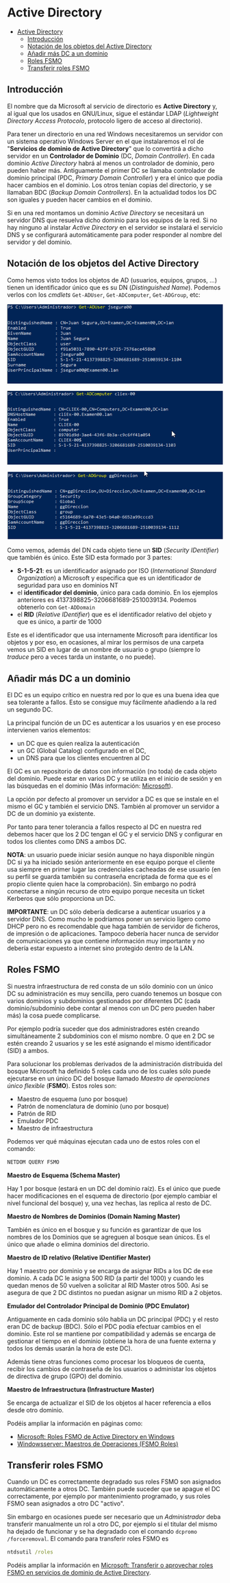 # Active Directory
- [Active Directory](#active-directory)
  - [Introducción](#introducción)
  - [Notación de los objetos del Active Directory](#notación-de-los-objetos-del-active-directory)
  - [Añadir más DC a un dominio](#añadir-más-dc-a-un-dominio)
  - [Roles FSMO](#roles-fsmo)
  - [Transferir roles FSMO](#transferir-roles-fsmo)

## Introducción
El nombre que da Microsoft al servicio de directorio es **Active Directory** y, al igual que los usados en GNU/Linux, sigue el estándar LDAP (_Lightweight Directory Access Protocolo_, protocolo ligero de acceso al directorio).

Para tener un directorio en una red Windows necesitaremos un servidor con un sistema operativo Windows Server en el que instalaremos el rol de "**Servicios de dominio de Active Directory**" que lo convertirá a dicho servidor en un **Controlador de Dominio** (DC, _Domain Controller_). En cada dominio _Active Directory_ habrá al menos un controlador de dominio, pero pueden haber más. Antiguamente el primer DC se llamaba controlador de dominio principal (PDC, _Primary Domain Controller_) y era el único que podía hacer cambios en el dominio. Los otros tenían copias del directorio, y se llamaban BDC (_Backup Domain Controllers_). En la actualidad todos los DC son iguales y pueden hacer cambios en el dominio.

Si en una red montamos un dominio _Active Directory_ se necesitará un servidor DNS que resuelva dicho dominio para los equipos de la red. Si no hay ninguno al instalar _Active Directory_  en el servidor se instalará el servicio DNS y se configurará automáticamente para poder responder al nombre del servidor y del dominio.

## Notación de los objetos del Active Directory
Como hemos visto todos los objetos de AD (usuarios, equipos, grupos, ...) tienen un identificador único que es su DN (_Distinguished Name_). Podemos verlos con los _cmdlets_ `Get-ADUser`, `Get-ADComputer`, `Get-ADGroup`, etc:

![Get-ADUser](media/Get-ADUser.png)

![Get-ADComputer](media/Get_ADComputer.png)

![Get-ADGroup](media/Get_ADGroup.png)

Como vemos, además del DN cada objeto tiene un **SID** (_Security IDentifier_) que también és único. Este SID esta formado por 3 partes:
- **S-1-5-21**: es un identificador asignado por ISO (_International Standard Organization_) a Microsoft y especifica que es un identificador de seguridad para uso en dominios NT
- el **identificador del dominio**, único para cada dominio. En los ejemplos anteriores es 4137398825-3206681689-2510039134. Podemos obtenerlo con  `Get-ADDomain`
- el **RID** (_Relative IDentifier_) que es el identificador relativo del objeto y que es único, a partir de 1000

Este es el identificador que usa internamente Microsoft para identificar los objetos y por eso, en ocasiones, al mirar los permisos de una carpeta vemos un SID en lugar de un nombre de usuario o grupo (siempre lo _traduce_ pero a veces tarda un instante, o no puede).

## Añadir más DC a un dominio
El DC es un equipo crítico en nuestra red por lo que es una buena idea que sea tolerante a fallos. Esto se consigue muy fácilmente añadiendo a la red un segundo DC.

La principal función de un DC es autenticar a los usuarios y en ese proceso intervienen varios elementos:
- un DC que es quien realiza la autenticación
- un GC (Global Catalog) configurado en el DC,
- un DNS para que los clientes encuentren al DC

El GC es un repositorio de datos con información (no toda) de cada objeto del dominio. Puede estar en varios DC y se utiliza en el inicio de sesión y en las búsquedas en el dominio (Más información: [Microsoft](https://social.technet.microsoft.com/wiki/contents/articles/16637.catalogo-global-global-catalog-conceptos-y-funciones-es-es.aspx)).

La opción por defecto al promover un servidor a DC es que se instale en el mismo el GC y también el servicio DNS. También al promover un servidor a DC de un dominio ya existente. 

Por tanto para tener tolerancia a fallos respecto al DC en nuestra red debemos hacer que los 2 DC tengan el GC y el servicio DNS y configurar en todos los clientes como DNS a ambos DC.

**NOTA**: un usuario puede iniciar sesión aunque no haya disponible ningún DC si ya ha iniciado sesión anteriormente en ese equipo porque el cliente usa siempre en primer lugar las credenciales cacheadas de ese usuario (en su perfil se guarda también su contraseña encriptada de forma que es el propio cliente quien hace la comprobación). Sin embargo no podrá conectarse a ningún recurso de otro equipo porque necesita un ticket Kerberos que sólo proporciona un DC.

**IMPORTANTE**: un DC sólo debería dedicarse a autenticar usuarios y a servidor DNS. Como mucho le podríamos poner un servicio ligero como DHCP pero no es recomendable que haga también de servidor de ficheros, de impresión o de aplicaciones. Tampoco debería hacer nunca de servidor de comunicaciones ya que contiene información muy importante y no debería estar expuesto a internet sino protegido dentro de la LAN.

## Roles FSMO
Si nuestra infraestructura de red consta de un sólo dominio con un único DC su administración es muy sencilla, pero cuando tenemos un bosque con varios dominios y subdominios gestionados por diferentes DC (cada dominio/subdominio debe contar al menos con un DC pero pueden haber más) la cosa puede complicarse.

Por ejemplo podría suceder que dos administradores estén creando simultáneamente 2 subdominios con el mismo nombre. O que en 2 DC se estén creando 2 usuarios y se les esté asignando el mismo identificador (SID) a ambos.

Para solucionar los problemas derivados de la administración distribuida del bosque Microsoft ha definido 5 roles cada uno de los cuales sólo puede ejecutarse en un único DC del bosque llamado _Maestro de operaciones único flexible_ (**FSMO**). Estos roles son:
- Maestro de esquema (uno por bosque)
- Patrón de nomenclatura de dominio (uno por bosque)
- Patrón de RID
- Emulador PDC
- Maestro de infraestructura

Podemos ver qué máquinas ejecutan cada uno de estos roles con el comando:
```cmd
NETDOM QUERY FSMO
```

**Maestro de Esquema (Schema Master)**

Hay 1 por bosque (estará en un DC del dominio raíz). Es el único que puede hacer modificaciones en el esquema de directorio (por ejemplo cambiar el nivel funcional del bosque) y, una vez hechas, las replica al resto de DC.

**Maestro de Nombres de Dominios (Domain Naming Master)**

También es único en el bosque y su función es garantizar de que los nombres de los Dominios que se agreguen al bosque sean únicos. Es el único que añade o elimina dominios del directorio.

**Maestro de ID relativo (Relative IDentifier Master)**

Hay 1 maestro por dominio y se encarga de asignar RIDs a los DC de ese dominio. A cada DC le asigna 500 RID (a partir del 1000) y cuando les quedan menos de 50 vuelven a solicitar al RID Master otros 500. Así se asegura de que 2 DC distintos no puedan asignar un mismo RID a 2 objetos.

**Emulador del Controlador Principal de Dominio (PDC Emulator)**

Antiguamente en cada dominio sólo hablia un DC principal (PDC) y el resto eran DC de backup (BDC). Sólo el PDC podía efectuar cambios en el dominio. Este rol se mantiene por compatibilidad y además se encarga de gestionar el tiempo en el dominio (obtiene la hora de una fuente externa y todos los demás usarán la hora de este DC).

Además tiene otras funciones como procesar los bloqueos de cuenta, recibir los cambios de contraseña de los usuarios o administar los objetos de directiva de grupo (GPO) del dominio.

**Maestro de Infraestructura (Infrastructure Master)**

Se encarga de actualizar el SID de los objetos al hacer referencia a ellos desde otro dominio.

Podéis ampliar la información en páginas como:
- [Microsoft: Roles FSMO de Active Directory en Windows](https://docs.microsoft.com/es-es/troubleshoot/windows-server/identity/fsmo-roles)
- [Windowsserver: Maestros de Operaciones (FSMO Roles)](https://windowserver.wordpress.com/2011/05/10/maestros-de-operaciones-fsmo-roles-parte-1/)

## Transferir roles FSMO
Cuando un DC es correctamente degradado sus roles FSMO son asignados automáticamente a otros DC. También puede suceder que se apague el DC correctamente, por ejemplo por mantenimiento programado, y sus roles FSMO sean asignados a otro DC "activo".

Sin embargo en ocasiones puede ser necesario que un _Administrador_ deba transferir manualmente un rol a otro DC, por ejemplo si el titular del mismo ha dejado de funcionar y se ha degradado con el comando `dcpromo /forceremoval`. El comando para transferir roles FSMO es
```cmd
ntdsutil /roles
```

Podéis ampliar la información en [Microsoft: Transferir o aprovechar roles FSMO en servicios de dominio de Active Directory](https://docs.microsoft.com/es-es/troubleshoot/windows-server/identity/transfer-or-seize-fsmo-roles-in-ad-ds).